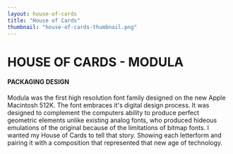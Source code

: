 ```yaml
---
layout: house-of-cards
title: "House of Cards"
thumbnail: "house-of-cards-thumbnail.png"
---
```

# HOUSE OF CARDS - MODULA

#### PACKAGING DESIGN

Modula was the first high resolution font family designed on the new Apple Macintosh 512K. The font embraces it's digital design process. It was designed to complement the computers ability to produce perfect geometric elements unlike existing analog fonts, who produced hideous emulations of the original because of the limitations of bitmap fonts. I wanted my House of Cards to tell that story. Showing each letterform and pairing it with a composition that represented that new age of technology.
